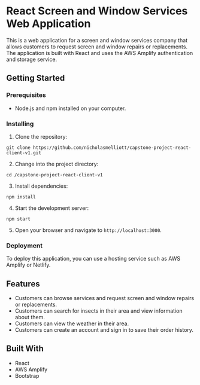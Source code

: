 # React Screen and Window Services Web Application

This is a web application for a screen and window services company that allows customers to request screen and window repairs or replacements. The application is built with React and uses the AWS Amplify authentication and storage service.

## Getting Started

### Prerequisites

- Node.js and npm installed on your computer.

### Installing

1. Clone the repository:

```
git clone https://github.com/nicholasmelliott/capstone-project-react-client-v1.git
```

2. Change into the project directory:

```
cd /capstone-project-react-client-v1
```

3. Install dependencies:

```
npm install
```

4. Start the development server:

```
npm start
```

5. Open your browser and navigate to `http://localhost:3000`.

### Deployment

To deploy this application, you can use a hosting service such as AWS Amplify or Netlify. 

## Features

- Customers can browse services and request screen and window repairs or replacements.
- Customers can search for insects in their area and view information about them.
- Customers can view the weather in their area.
- Customers can create an account and sign in to save their order history.

## Built With

- React
- AWS Amplify
- Bootstrap

